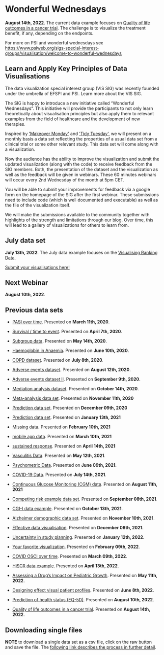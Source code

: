 # Wonderful Wednesdays

**August 14th, 2022**. The current data example focuses on [Quality of life outcomes in a cancer trial](https://github.com/VIS-SIG/Wonderful-Wednesdays/tree/master/data/2022/2022-09-14). The challenge is to visualize the treatment benefit, if any, depending on the endpoints.

For more on PSI and wonderful wednesdays see https://www.psiweb.org/sigs-special-interest-groups/visualisation/welcome-to-wonderful-wednesdays

## Learn and Apply Key Principles of Data Visualisations
The data visualization special interest group (VIS SIG) was recently founded under the umbrella of EFSPI and PSI. Learn more about the VIS SIG.

The SIG is happy to introduce a new initiative called “Wonderful Wednesdays”. This initiative will provide the participants to not only learn theoretically about visualisation principles but also apply them to relevant examples from the field of healthcare and the development of new therapies. 

Inspired by ['Makeover Monday'](https://www.makeovermonday.co.uk/) and ['Tidy Tuesday'](https://github.com/rfordatascience/tidytuesday), we will present on a monthly basis a data set reflecting the properties of a usual data set from a clinical trial or some other relevant study. This data set will come along with a visualization. 

Now the audience has the ability to improve the visualization and submit the updated visualization (along with the code) to receive feedback from the SIG members. Both, the presentation of the dataset and the visualization as well as the feedback will be given in webinars. These 60 minutes webinars will occur every 2nd Wednesday of the month at 5pm CET. 

You will be able to submit your improvements for feedback via a google form on the homepage of the SIG after the first webinar. These submissions need to include code (which is well documented and executable) as well as the file of the visualization itself.

We will make the submissions available to the community together with highlights of the strength and limitations through our [blog](https://vis-sig.github.io/blog/). Over time, this will lead to a gallery of visualizations for others to learn from.


## July data set

**July 13th, 2022**. The July data example focuses on the [Visualising Ranking Data](https://github.com/VIS-SIG/Wonderful-Wednesdays/tree/master/data/2022/2022-07-13). 


[Submit your visualisations here!](https://docs.google.com/forms/d/e/1FAIpQLSdNAaiuUAD89LAdQm5KNnLWs-MjqA4pzX2VHAwN7iqwoKpi-Q/viewform)

## Next Webinar

**August 10th, 2022**.

## Previous data sets 

* [PASI over time](https://github.com/VIS-SIG/Wonderful-Wednesdays/tree/master/data/2020/2020-03-11). Presented on **March 11th, 2020**. 

* [Survival / time to event](https://github.com/VIS-SIG/Wonderful-Wednesdays/tree/master/data/2020/2020-04-08). Presented on **April 7th, 2020**. 

* [Subgroup data](https://github.com/VIS-SIG/Wonderful-Wednesdays/tree/master/data/2020/2020-05-13). Presented on **May 14th, 2020**. 

* [Haemoglobin in Anaemia](https://github.com/VIS-SIG/Wonderful-Wednesdays/tree/master/data/2020/2020-06-10). Presented on **June 10th, 2020**. 

* [COPD dataset](https://github.com/VIS-SIG/Wonderful-Wednesdays/tree/master/data/2020/2020-07-08). Presented on **July 8th, 2020**.  

* [Adverse events dataset](https://github.com/VIS-SIG/Wonderful-Wednesdays/tree/master/data/2020/2020-08-12). Presented on **August 12th, 2020**.

* [Adverse events dataset II](https://github.com/VIS-SIG/Wonderful-Wednesdays/tree/master/data/2020/2020-09-09).  Presented on **September 9th, 2020**.

* [Mediation analysis dataset](https://github.com/VIS-SIG/Wonderful-Wednesdays/tree/master/data/2020/2020-10-14).  Presented on **October 14th, 2020**.

* [Meta-analysis data set](https://github.com/VIS-SIG/Wonderful-Wednesdays/tree/master/data/2020/2020-11-11). Presented on **November 11th, 2020**

* [Prediction data set](https://github.com/VIS-SIG/Wonderful-Wednesdays/tree/master/data/2020/2020-12-09). Presented on **December 09th, 2020**

* [Prediction data set](https://github.com/VIS-SIG/Wonderful-Wednesdays/tree/master/data/2021/2021-01-13). Presented on **January 13th, 2021**

* [Missing data](https://github.com/VIS-SIG/Wonderful-Wednesdays/tree/master/data/2021/2021-02-10). Presented on **February 10th, 2021**

* [mobile app data](https://github.com/VIS-SIG/Wonderful-Wednesdays/tree/master/data/2021/2021-03-10). Presented on **March 10th, 2021**

* [sustained response](https://github.com/VIS-SIG/Wonderful-Wednesdays/tree/master/data/2021/2021-04-14). Presented on **April 14th, 2021**

* [Vasculitis Data](https://github.com/VIS-SIG/Wonderful-Wednesdays/tree/master/data/2021/2021-05-12). Presented on **May 12th, 2021**.

* [Psychometric Data](https://github.com/VIS-SIG/Wonderful-Wednesdays/tree/master/data/2021/2021-06-09). Presented on **June 09th, 2021**.

* [COVID-19 Data](https://github.com/VIS-SIG/Wonderful-Wednesdays/tree/master/data/2021/2021-07-14). Presented on **July 14th, 2021**.

* [Continuous Glucose Monitoring (CGM) data](https://github.com/VIS-SIG/Wonderful-Wednesdays/tree/master/data/2021/2021-08-11). Presented on **August 11th, 2021**

* [Competing risk example data set](https://github.com/VIS-SIG/Wonderful-Wednesdays/tree/master/data/2021/2021-09-08). Presented on **September 08th, 2021**.

* [CGI-I data example](https://github.com/VIS-SIG/Wonderful-Wednesdays/tree/master/data/2021/2021-10-13). Presented on **October 13th, 2021**.

* [Alzheimer demographic data set](https://github.com/VIS-SIG/Wonderful-Wednesdays/tree/master/data/2021/2021-11-10). Presented on **November 10th, 2021**.

* [Effective data visualisation](https://github.com/VIS-SIG/Wonderful-Wednesdays/tree/master/data/2021/2021-12-08). Presented on **December 08th, 2021**.

* [Uncertainty in study planning](https://github.com/VIS-SIG/Wonderful-Wednesdays/tree/master/data/2022/2022-01-12). Presented on **January 12th, 2022**.

* [Your favorite visualization](https://github.com/VIS-SIG/Wonderful-Wednesdays/tree/master/data/2022/2022-02-09). Presented on **February 09th, 2022**.

* [COVID OSCI over time](https://github.com/VIS-SIG/Wonderful-Wednesdays/tree/master/data/2022/2022-03-09). Presented on **March 09th, 2022**.

* [HiSCR data example](https://github.com/VIS-SIG/Wonderful-Wednesdays/tree/master/data/2022/2022-04-13). Presented on **April 13th, 2022**.

* [Assessing a Drug’s Impact on Pediatric Growth](https://github.com/VIS-SIG/Wonderful-Wednesdays/tree/master/data/2022/2022-05-11). Presented on **May 11th, 2022**.

* [Designing effect visual patient profiles](https://github.com/VIS-SIG/Wonderful-Wednesdays/tree/master/data/2022/2022-06-08). Presented on **June 8th, 2022**.  

* [Prediction of health status (EQ-5D)](https://github.com/VIS-SIG/Wonderful-Wednesdays/tree/master/data/2022/2022-08-10). Presented on **August 10th, 2022**.

* [Quality of life outcomes in a cancer trial](https://github.com/VIS-SIG/Wonderful-Wednesdays/tree/master/data/2022/2022-09-14). Presented on **August 14th, 2022**.

## Downloading single files

**NOTE** to download a single data set as a csv file, click on the raw button and save the file. The [following link describes the process in further detail](https://stackoverflow.com/questions/4604663/download-single-files-from-github).
